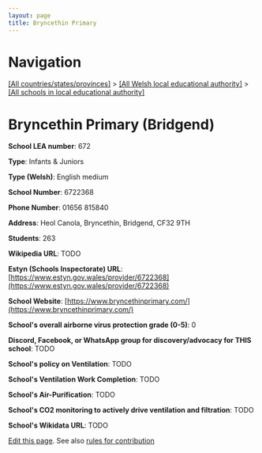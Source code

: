 ```yaml
---
layout: page
title: Bryncethin Primary
---
```

# Navigation

[[All countries/states/provinces]](../../..) > [[All Welsh local educational authority]](../..) > [[All schools in local educational authority]](..)

# Bryncethin Primary (Bridgend)

**School LEA number**: 672

**Type**: Infants & Juniors

**Type (Welsh)**: English medium

**School Number**: 6722368

**Phone Number**: 01656 815840

**Address**: Heol Canola, Bryncethin, Bridgend, CF32 9TH

**Students**: 263

**Wikipedia URL**: TODO

**Estyn (Schools Inspectorate) URL**: [https://www.estyn.gov.wales/provider/6722368](https://www.estyn.gov.wales/provider/6722368)

**School Website**: [https://www.bryncethinprimary.com/](https://www.bryncethinprimary.com/)

**School's overall airborne virus protection grade (0-5)**: 0

**Discord, Facebook, or WhatsApp group for discovery/advocacy for THIS school**: TODO

**School's policy on Ventilation**: TODO

**School's Ventilation Work Completion**: TODO

**School's Air-Purification**: TODO

**School's CO2 monitoring to actively drive ventilation and filtration**: TODO

**School's Wikidata URL**: TODO




[Edit this page](https://github.com/VentilationProject/Wales/edit/prif/./Bridgend/Bryncethin_Primary.md). See also [rules for contribution](../../../contribution-rules/)